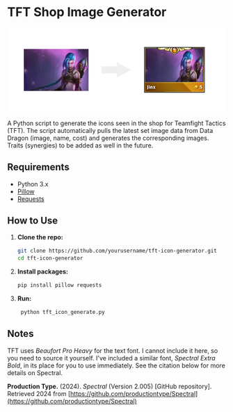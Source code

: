# TFT Shop Image Generator

<div align="center">
  <img src="https://raw.githubusercontent.com/jacksonjost/tft-shop-image-generator/main/coverimage.png" alt="TFT Shop Image Generator Example" width="680"/>
</div>

A Python script to generate the icons seen in the shop for Teamfight Tactics (TFT). The script automatically pulls the latest set image data from Data Dragon (image, name, cost) and generates the corresponding images. Traits (synergies) to be added as well in the future.

## Requirements

- Python 3.x
- [Pillow](https://python-pillow.org/)
- [Requests](https://docs.python-requests.org/)

## How to Use

1. **Clone the repo:**

    ```bash
    git clone https://github.com/yourusername/tft-icon-generator.git
    cd tft-icon-generator
    ```

2. **Install packages:**

    ```bash
    pip install pillow requests
    ```
    
3. **Run:**
   ```bash
    python tft_icon_generate.py
   ```

## Notes

TFT uses *Beaufort Pro Heavy* for the text font. I cannot include it here, so you need to source it yourself. I've included a similar font, *Spectral Extra Bold*, in its place for you to use immediately. See the citation below for more details on Spectral.

**Production Type.** (2024). *Spectral* (Version 2.005) [GitHub repository]. Retrieved 2024 from [https://github.com/productiontype/Spectral](https://github.com/productiontype/Spectral)
